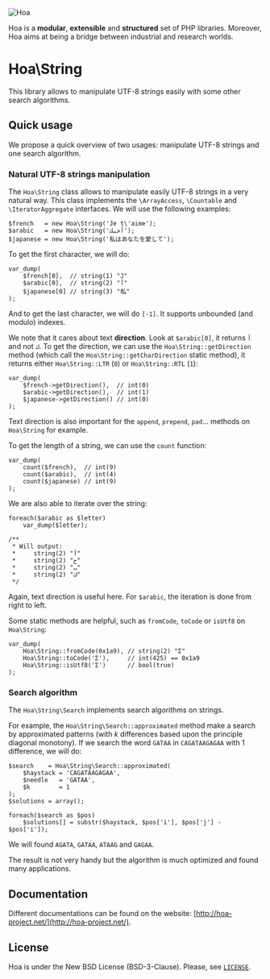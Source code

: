 ![Hoa](http://static.hoa-project.net/Image/Hoa_small.png)

Hoa is a **modular**, **extensible** and **structured** set of PHP libraries.
Moreover, Hoa aims at being a bridge between industrial and research worlds.

# Hoa\String

This library allows to manipulate UTF-8 strings easily with some other search
algorithms.

## Quick usage

We propose a quick overview of two usages: manipulate UTF-8 strings and one
search algorithm.

### Natural UTF-8 strings manipulation

The `Hoa\String` class allows to manipulate easily UTF-8 strings in a very
natural way. This class implements the `\ArrayAccess`, `\Countable` and
`\IteratorAggregate` interfaces. We will use the following examples:

    $french   = new Hoa\String('Je t\'aime');
    $arabic   = new Hoa\String('أحبك');
    $japanese = new Hoa\String('私はあなたを愛して');

To get the first character, we will do:

    var_dump(
        $french[0],  // string(1) "J"
        $arabic[0],  // string(2) "أ"
        $japanese[0] // string(3) "私"
    );

And to get the last character, we will do `[-1]`. It supports unbounded (and
modulo) indexes.

We note that it cares about text **direction**. Look at `$arabic[0]`, it returns
`أ` and not `ك`. To get the direction, we can use the `Hoa\String::getDirection`
method (which call the `Hoa\String::getCharDirection` static method), it returns
either `Hoa\String::LTR` (`0`) or `Hoa\String::RTL` (`1`):

    var_dump(
        $french->getDirection(),  // int(0)
        $arabic->getDirection(),  // int(1)
        $japanese->getDirection() // int(0)
    );

Text direction is also important for the `append`, `prepend`, `pad`… methods on
`Hoa\String` for example. 

To get the length of a string, we can use the `count` function:

    var_dump(
        count($french),  // int(9)
        count($arabic),  // int(4)
        count($japanese) // int(9)
    );

We are also able to iterate over the string:

    foreach($arabic as $letter)
        var_dump($letter);

    /**
     * Will output:
     *     string(2) "أ"
     *     string(2) "ح"
     *     string(2) "ب"
     *     string(2) "ك"
     */

Again, text direction is useful here. For `$arabic`, the iteration is done from
right to left.

Some static methods are helpful, such as `fromCode`, `toCode` or `isUtf8` on
`Hoa\String`:

    var_dump(
        Hoa\String::fromCode(0x1a9), // string(2) "Ʃ"
        Hoa\String::toCode('Ʃ'),     // int(425) == 0x1a9
        Hoa\String::isUtf8('Ʃ')      // bool(true)
    );

### Search algorithm

The `Hoa\String\Search` implements search algorithms on strings.

For example, the `Hoa\String\Search::approximated` method make a search by
approximated patterns (with *k* differences based upon the principle diagonal
monotony). If we search the word `GATAA` in `CAGATAAGAGAA` with 1 difference, we
will do:

    $search    = Hoa\String\Search::approximated(
        $haystack = 'CAGATAAGAGAA',
        $needle   = 'GATAA',
        $k        = 1
    );
    $solutions = array();

    foreach($search as $pos)
        $solutions[] = substr($haystack, $pos['i'], $pos['j'] - $pos['i']);

We will found `AGATA`, `GATAA`, `ATAAG` and `GAGAA`.

The result is not very handy but the algorithm is much optimized and found many
applications.

## Documentation

Different documentations can be found on the website:
[http://hoa-project.net/](http://hoa-project.net/).

## License

Hoa is under the New BSD License (BSD-3-Clause). Please, see
[`LICENSE`](http://hoa-project.net/LICENSE).